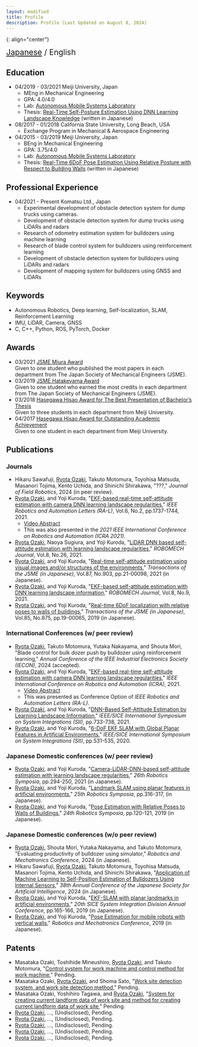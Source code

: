 ```yaml
---
layout: modified
title: Profile
description: Profile (Last Updated on August 8, 2024)
---
```


{: align="center"}
<div style="font-size: 1.5em">
<a href="https://ozakiryota.github.io/about_me/">Japanese</a> / English
</div>

## Education
- 04/2019 - 03/2021   Meiji University, Japan
  - MEng in Mechanical Engineering
  - GPA: 4.0/4.0
  - Lab: [Autonomous Mobile Systems Laboratory](https://amslab.tech/)
  - Thesis: [Real-Time Self-Posture Estimation Using DNN Learning Landscape Knowledge](https://ozakiryota.github.io/about_me/papers/master_thesis.pdf) (written in Japanese)
- 08/2017 - 01/2018   California State University, Long Beach, USA
  - Exchange Program in Mechanical & Aerospace Engineering
- 04/2015 - 03/2019   Meiji University, Japan  
  - BEng in Mechanical Engineering
  - GPA: 3.75/4.0
  - Lab: [Autonomous Mobile Systems Laboratory](https://amslab.tech/)
  - Thesis: [Real-Time 6DoF Pose Estimation Using Relative Posture with Respect to Building Walls](https://ozakiryota.github.io/about_me/papers/bachelor_thesis.pdf) (written in Japanese)

## Professional Experience
- 04/2021 - Present  Komatsu Ltd., Japan
  - Experimental development of obstacle detection system for dump trucks using cameras.
  - Development of obstacle detection system for dump trucks using LiDARs and radars
  - Research of odometry estimation system for bulldozers using machine learning
  - Research of blade control system for bulldozers using reinforcement learning
  - Development of obstacle detection system for bulldozers using LiDARs and radars
  - Development of mapping system for bulldozers using GNSS and LiDARs

## Keywords
* Autonomous Robotics, Deep learning, Self-localization, SLAM, Reinforcement Learning
* IMU, LiDAR, Camera, GNSS
* C, C++, Python, ROS, PyTorch, Docker

## Awards
- 03/2021   [JSME Miura Award](https://www.jsme.or.jp/event_project/award/miura-award/)  
Given to one student who published the most papers in each department from The Japan Society of Mechanical Engineers (JSME).
- 03/2019   [JSME Hatakeyama Award](https://www.jsme.or.jp/archive/award/shou4-18.pdf)  
Given to one student who earned the most credits in each department from The Japan Society of Mechanical Engineers (JSME).
- 03/2018   [Hasegawa Hisao Award for The Best Presentation of Bachelor’s Thesis](http://www.isc.meiji.ac.jp/~mech/HasegawaHisaoAward/index.html)  
Given to three students in each department from Meiji University.
- 04/2017   [Hasegawa Hisao Award for Outstanding Academic Achievement](http://www.isc.meiji.ac.jp/~mech/HasegawaHisaoAward/index.html)  
Given to one student in each department from Meiji University.

## Publications
### Journals
- Hikaru Sawafuji, <u>Ryota Ozaki</u>, Takuto Motomura, Toyohisa Matsuda, Masanori Tojima, Kento Uchida, and Shinichi Shirakawa, "???," *Journal of Field Robotics*, 2024 (in peer review).
- <u>Ryota Ozaki</u>, and Yoji Kuroda, "[EKF-based real-time self-attitude estimation with camera DNN learning landscape regularities](https://ieeexplore.ieee.org/document/9359333)," *IEEE Robotics and Automation Letters (RA-L)*, Vol.6, No.2, pp.1737-1744, 2021.
  - [Video Abstract](https://photos.app.goo.gl/Sykqoau5MabDpg1i6)
  - This was also presented in the *2021 IEEE International Conference on Robotics and Automation (ICRA 2021)*.
- <u>Ryota Ozaki</u>, Naoya Sugiura, and Yoji Kuroda, "[LiDAR DNN based self-attitude estimation with learning landscape regularities](https://robomechjournal.springeropen.com/articles/10.1186/s40648-021-00213-5)," *ROBOMECH Journal*, Vol.8, No.26, 2021.
- <u>Ryota Ozaki</u>, and Yoji Kuroda, "[Real-time self-attitude estimation using visual images and/or structures of the environments](https://www.jstage.jst.go.jp/article/transjsme/87/903/87_21-00098/_article/-char/en)," *Transactions of the JSME (in Japanese)*, Vol.87, No.903, pp.21-00098, 2021 (in Japanese).
- <u>Ryota Ozaki</u>, and Yoji Kuroda, "[EKF-based self-attitude estimation with DNN learning landscape information](https://doi.org/10.1186/s40648-021-00196-3)," *ROBOMECH Journal*, Vol.8, No.9, 2021.
- <u>Ryota Ozaki</u>, and Yoji Kuroda, "[Real-time 6DoF localization with relative poses to walls of buildings](https://www.jstage.jst.go.jp/article/transjsme/85/875/85_19-00065/_article/-char/en)," *Transactions of the JSME (in Japanese)*, Vol.85, No.875, pp.19-00065, 2019 (in Japanese).

### International Conferences (w/ peer review)
- <u>Ryota Ozaki</u>, Takuto Motomura, Yutaka Nakayama, and Shouta Mori, "Blade control for bulk dozer push by bulldozer using reinforcement learning," *Annual Conference of the IEEE Industrial Electronics Society (IECON)*, 2024 (accepted).
- <u>Ryota Ozaki</u>, and Yoji Kuroda, "[EKF-based real-time self-attitude estimation with camera DNN learning landscape regularities](https://ieeexplore.ieee.org/document/9359333)," *IEEE International Conference on Robotics and Automation (ICRA)*, 2021.
  - [Video Abstract](https://photos.app.goo.gl/Sykqoau5MabDpg1i6)
  - This was presented as Conference Option of *IEEE Robotics and Automation Letters (RA-L)*.
- <u>Ryota Ozaki</u>, and Yoji Kuroda, "[DNN-Based Self-Attitude Estimation by Learning Landscape Information](https://ieeexplore.ieee.org/document/9382642)," *IEEE/SICE International Symposium on System Integrations (SII)*, pp.733-738, 2021.
- <u>Ryota Ozaki</u>, and Yoji Kuroda, "[6-DoF EKF SLAM with Global Planar Features in Artificial Environments](https://ieeexplore.ieee.org/document/9026222)," *IEEE/SICE International Symposium on System Integrations (SII)*, pp.531-535, 2020.

### Japanese Domestic conferences (w/ peer review)
- <u>Ryota Ozaki</u>, and Yoji Kuroda, "[Camera-LiDAR-DNN-based self-attitude estimation with learning landscape regularities](http://www.robotics-symposia.org/26th/26th_files/Programme_26RS.pdf#page=9)," *26th Robotics Symposia*, pp.294-250, 2021 (in Japanese).
- <u>Ryota Ozaki</u>, and Yoji Kuroda, "[Landmark SLAM using planar features in artificial environments](http://www.robotics-symposia.org/25th/25th_files/rs25-program_ver2.pdf#page=6)," *25th Robotics Symposia*, pp.316-317, (in Japanese).
- <u>Ryota Ozaki</u>, and Yoji Kuroda, "[Pose Estimation with Relative Poses to Walls of Buildings](http://www.robotics-symposia.org/24th/24th_files/rs24-program_f.pdf#page=13)," *24th Robotics Symposia*, pp.120-121, 2019 (in Japanese).

### Japanese Domestic conferences (w/o peer review)
- <u>Ryota Ozaki</u>, Shouta Mori, Yutaka Nakayama, and Takuto Motomura, "Evaluating productivity of bulldozer using simulator," *Robotics and Mechatronics Conference*, 2024 (in Japanese).
- Hikaru Sawafuji, <u>Ryota Ozaki</u>, Takuto Motomura, Toyohisa Matsuda, Masanori Tojima, Kento Uchida, and Shinichi Shirakawa, "[Application of Machine Learning to Self-Position Estimation of Bulldozers Using Internal Sensors](https://www.jstage.jst.go.jp/article/pjsai/JSAI2024/0/JSAI2024_4K3GS1003/_article/-char/en)," *38th Annual Conference of the Japanese Society for Artificial Intelligence*, 2024 (in Japanese).
- <u>Ryota Ozaki</u>, and Yoji Kuroda, "[EKF-SLAM with planar landmarks in artificial environments](https://www.sice-si.org/conf/si2019/%E3%83%97%E3%83%AD%E3%82%B0%E3%83%A9%E3%83%A0%E8%A9%B3%E7%B4%B0_%E8%A8%82%E6%AD%A3%E7%89%88(20191213).pdf#page=18)," *20th SICE System Integration Division Annual Conference*, pp.165-166, 2019 (in Japanese).
- <u>Ryota Ozaki</u>, and Yoji Kuroda, "[Pose Estimation for mobile robots with vertical walls](https://www.jstage.jst.go.jp/article/jsmermd/2019/0/2019_1P2-S04/_article/-char/en)," *Robotics and Mechatronics Conference*, 2019 (in Japanese).

## Patents
- Masataka Ozaki, Toshihide Mineushiro, <u>Ryota Ozaki</u>, and Takuto Motomura, "[Control system for work machine and control method for work machine](https://patents.google.com/patent/WO2024070520A1/en)," Pending.
- Masataka Ozaki, <u>Ryota Ozaki</u>, and Shoma Sato, "[Work site detection system, and work site detection method](https://patents.google.com/patent/WO2024070558A1/en)," Pending.
- Masataka Ozaki, Yoshihiro Tagawa, and <u>Ryota Ozaki</u>, "[System for creating current landform data of work site and method for creating current landform data of work site](https://patents.google.com/patent/WO2024101391A1/en)," Pending.
- <u>Ryota Ozaki</u>, ..., (Undisclosed), Pending.
- <u>Ryota Ozaki</u>, ..., (Undisclosed), Pending.
- <u>Ryota Ozaki</u>, ..., (Undisclosed), Pending.
- <u>Ryota Ozaki</u>, ..., (Undisclosed), Pending.
- <u>Ryota Ozaki</u>, ..., (Undisclosed), Pending.